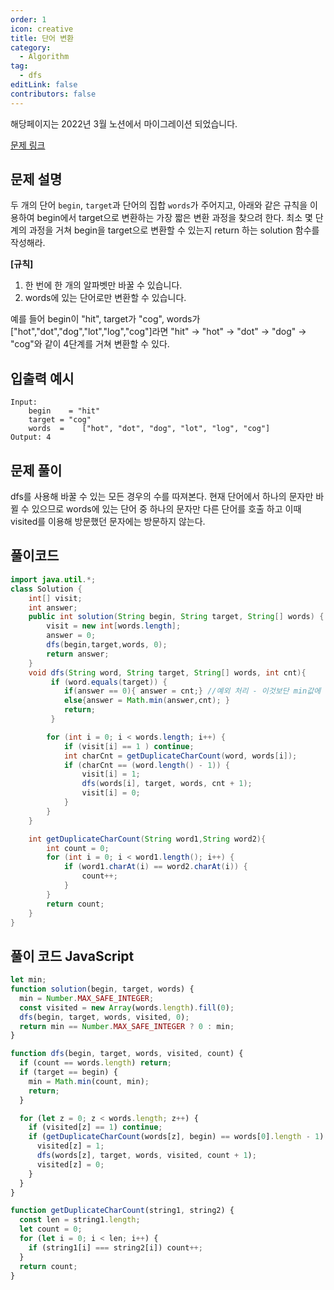 ```yaml
---
order: 1
icon: creative
title: 단어 변환
category:
  - Algorithm
tag:
  - dfs
editLink: false
contributors: false
---
```


해당페이지는 2022년 3월 노션에서 마이그레이션 되었습니다.

[문제 링크](https://programmers.co.kr/learn/courses/30/lessons/43163)

## 문제 설명

두 개의 단어 `begin`, `target`과 단어의 집합 `words`가 주어지고, 아래와 같은 규칙을 이용하여 begin에서 target으로 변환하는 가장 짧은 변환 과정을 찾으려 한다. 최소 몇 단계의 과정을 거쳐 begin을 target으로 변환할 수 있는지 return 하는 solution 함수를 작성해라.

**[규칙]**

1. 한 번에 한 개의 알파벳만 바꿀 수 있습니다.
2. words에 있는 단어로만 변환할 수 있습니다.

예를 들어 begin이 "hit", target가 "cog", words가 ["hot","dot","dog","lot","log","cog"]라면 "hit" -> "hot" -> "dot" -> "dog" -> "cog"와 같이 4단계를 거쳐 변환할 수 있다.

## 입출력 예시

```
Input:
    begin	 = "hit"
    target = "cog"
    words  = 	["hot", "dot", "dog", "lot", "log", "cog"]
Output: 4
```

## 문제 풀이

dfs를 사용해 바꿀 수 있는 모든 경우의 수를 따져본다. 현재 단어에서 하나의 문자만 바뀔 수 있으므로 words에 있는 단어 중 하나의 문자만 다른 단어를 호출 하고 이때 visited를 이용해 방문했던 문자에는 방문하지 않는다.

## 풀이코드

```java
import java.util.*;
class Solution {
    int[] visit;
    int answer;
    public int solution(String begin, String target, String[] words) {
        visit = new int[words.length];
        answer = 0;
        dfs(begin,target,words, 0);
        return answer;
    }
    void dfs(String word, String target, String[] words, int cnt){
         if (word.equals(target)) {
            if(answer == 0){ answer = cnt;} //예외 처리 - 이것보단 min값에 최대값을 넣어 놓는게 좋을 수도
            else{answer = Math.min(answer,cnt); }
            return;
         }

        for (int i = 0; i < words.length; i++) {
            if (visit[i] == 1 ) continue;
            int charCnt = getDuplicateCharCount(word, words[i]);
            if (charCnt == (word.length() - 1)) {
                visit[i] = 1;
                dfs(words[i], target, words, cnt + 1);
                visit[i] = 0;
            }
        }
    }

    int getDuplicateCharCount(String word1,String word2){
        int count = 0;
        for (int i = 0; i < word1.length(); i++) {
            if (word1.charAt(i) == word2.charAt(i)) {
                count++;
            }
        }
        return count;
    }
}
```

## 풀이 코드 JavaScript

```js
let min;
function solution(begin, target, words) {
  min = Number.MAX_SAFE_INTEGER;
  const visited = new Array(words.length).fill(0);
  dfs(begin, target, words, visited, 0);
  return min == Number.MAX_SAFE_INTEGER ? 0 : min;
}

function dfs(begin, target, words, visited, count) {
  if (count == words.length) return;
  if (target == begin) {
    min = Math.min(count, min);
    return;
  }

  for (let z = 0; z < words.length; z++) {
    if (visited[z] == 1) continue;
    if (getDuplicateCharCount(words[z], begin) == words[0].length - 1) {
      visited[z] = 1;
      dfs(words[z], target, words, visited, count + 1);
      visited[z] = 0;
    }
  }
}

function getDuplicateCharCount(string1, string2) {
  const len = string1.length;
  let count = 0;
  for (let i = 0; i < len; i++) {
    if (string1[i] === string2[i]) count++;
  }
  return count;
}
```
